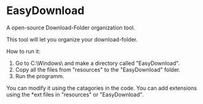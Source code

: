 # EasyDownload
A open-source Download-Folder organization tool.



This tool will let you organize your download-folder.

How to run it: 

1) Go to C:\Windows\ and make a directory called "EasyDownload".
2) Copy all the files from "resources" to the "EasyDownload" folder.
3) Run the programm.

You can modify it using the catagories in the code.
You can add extensions using the *ext files in "resources" or "EasyDownload".
